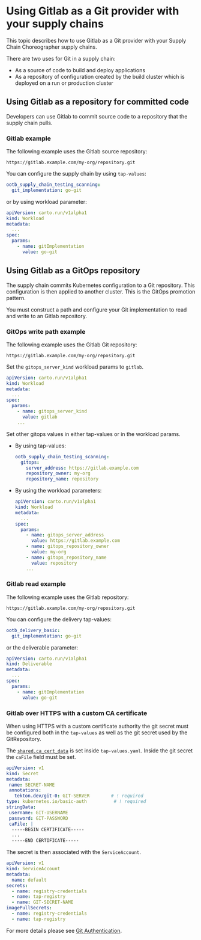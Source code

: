# Using Gitlab as a Git provider with your supply chains

This topic describes how to use Gitlab as a Git provider with your Supply Chain Choreographer supply chains.

There are two uses for Git in a supply chain:

- As a source of code to build and deploy applications
- As a repository of configuration created by the build cluster which is deployed on a run or production cluster

## <a id="repo-committed"></a> Using Gitlab as a repository for committed code

Developers can use Gitlab to commit source code to a repository that the
supply chain pulls.

### <a id="devops-example"></a> Gitlab example

The following example uses the Gitlab source repository:

`https://gitlab.example.com/my-org/repository.git`

You can configure the supply chain by using `tap-values`:

```yaml
ootb_supply_chain_testing_scanning:
  git_implementation: go-git
```

or by using workload parameter:

```yaml
apiVersion: carto.run/v1alpha1
kind: Workload
metadata:
  ...
spec:
  params:
    - name: gitImplementation
      value: go-git
```

## <a id="using-gitops"></a> Using Gitlab as a GitOps repository

The supply chain commits Kubernetes configuration to a Git repository.
This configuration is then applied to another cluster. This is the GitOps
promotion pattern.

You must construct a path and configure your Git implementation to read and write to an Gitlab repository.

### <a id="gitops-write-ex"></a> GitOps write path example

The following example uses the Gitlab Git repository:

`https://gitlab.example.com/my-org/repository.git`

Set the `gitops_server_kind` workload params to `gitlab`.

  ```yaml
  apiVersion: carto.run/v1alpha1
  kind: Workload
  metadata:
    ...
  spec:
    params:
      - name: gitops_server_kind
        value: gitlab
      ...
  ```

Set other gitops values in either tap-values or in the workload params.

  - By using tap-values:

    ```yaml
    ootb_supply_chain_testing_scanning:
      gitops:
        server_address: https://gitlab.example.com
        repository_owner: my-org
        repository_name: repository
    ```

  - By using the workload parameters:

    ```yaml
    apiVersion: carto.run/v1alpha1
    kind: Workload
    metadata:
      ...
    spec:
      params:
        - name: gitops_server_address
          value: https://gitlab.example.com
        - name: gitops_repository_owner
          value: my-org
        - name: gitops_repository_name
          value: repository
        ...
    ```

### <a id="gitops-read-ex"></a> Gitlab read example

The following example uses the Gitlab repository:

`https://gitlab.example.com/my-org/repository.git`

You can configure the delivery tap-values:

```yaml
ootb_delivery_basic:
  git_implementation: go-git
```

or the deliverable parameter:

```yaml
apiVersion: carto.run/v1alpha1
kind: Deliverable
metadata:
  ...
spec:
  params:
    - name: gitImplementation
      value: go-git
```

### <a id="gitops-read-temp"></a> Gitlab over HTTPS with a custom CA certificate

When using HTTPS with a custom certificate authority the git secret must be configured both in the `tap-values` as 
well as the git secret used by the GitRepository.

The [`shared.ca_cert_data`](../security-and-compliance/tls-and-certificates/custom-ca-certificates.hbs.md) is set inside 
`tap-values.yaml`. Inside the git secret the `caFile` field must be set.

   ```yaml
  apiVersion: v1
  kind: Secret
  metadata:
    name: SECRET-NAME
    annotations:
      tekton.dev/git-0: GIT-SERVER        # ! required
  type: kubernetes.io/basic-auth          # ! required
  stringData:
    username: GIT-USERNAME
    password: GIT-PASSWORD
    caFile: |
     -----BEGIN CERTIFICATE-----
     ...
     -----END CERTIFICATE-----
   ```

The secret is then associated with the `ServiceAccount`.

  ```yaml
  apiVersion: v1
  kind: ServiceAccount
  metadata:
    name: default
  secrets:
    - name: registry-credentials
    - name: tap-registry
    - name: GIT-SECRET-NAME
  imagePullSecrets:
    - name: registry-credentials
    - name: tap-registry
  ```

For more details please see [Git Authentication](git-auth.hbs.md).